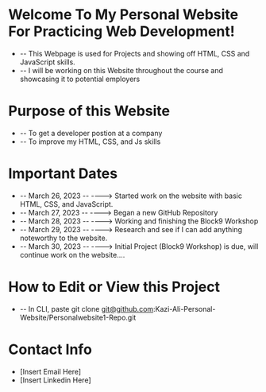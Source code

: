 # Welcome To My Personal Website For Practicing Web Development!

* -- This Webpage is used for Projects and showing off HTML, CSS and JavaScript skills.
* -- I will be working on this Website throughout the course and showcasing it to potential employers


 # Purpose of this Website

* -- To get a developer postion at a company
* -- To improve my HTML, CSS, and Js skills

 
 # Important Dates

* -- March 26, 2023 -- ----> Started work on the website with basic HTML, CSS, and JavaScript.
* -- March 27, 2023 -- ----> Began a new GitHub Repository
* -- March 28, 2023 -- ----> Working and finishing the Block9 Workshop
* -- March 29, 2023 -- ----> Research and see if I can add anything noteworthy to the website.
* -- March 30, 2023 -- ----> Initial Project (Block9 Workshop) is due, will continue work on the website....

 # How to Edit or View this Project

* -- In CLI, paste git clone git@github.com:Kazi-Ali-Personal-Website/Personalwebsite1-Repo.git

 # Contact Info

* [Insert Email Here]
* [Insert Linkedin Here]